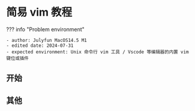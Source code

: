 # 简易 vim 教程

??? info "Problem environment"

    - author: Julyfun MacOS14.5 M1
    - edited date: 2024-07-31
    - expected environment: Unix 命令行 vim 工具 / Vscode 等编辑器的内置 vim 键位或插件

## 开始

## 其他


